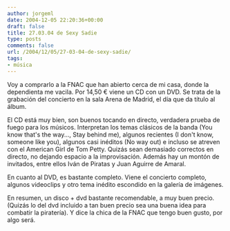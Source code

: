 ```yaml
---
author: jorgeml
date: 2004-12-05 22:20:36+00:00
draft: false
title: 27.03.04 de Sexy Sadie
type: posts
comments: false
url: /2004/12/05/27-03-04-de-sexy-sadie/
tags:
- música
---
```


Voy a comprarlo a la FNAC que han abierto cerca de mi casa, donde la dependienta me vacila. Por 14,50 € viene un CD con un DVD. Se trata de la grabación del concierto en la sala Arena de Madrid, el día que da título al álbum.

El CD está muy bien, son buenos tocando en directo, verdadera prueba de fuego para los músicos. Interpretan los temas clásicos de la banda (You know that's the way..., Stay behind me), algunos recientes (I don't know, someone like you), algunos casi inéditos (No way out) e incluso se atreven con el American Girl de Tom Petty. Quizás sean demasiado correctos en directo, no dejando espacio a la improvisación. Además hay un montón de invitados, entre ellos Iván de Piratas y Juan Aguirre de Amaral.

En cuanto al DVD, es bastante completo. Viene el concierto completo, algunos videoclips y otro tema inédito escondido en la galería de imágenes.

En resumen, un disco + dvd bastante recomendable, a muy buen precio. (Quizás lo del dvd incluido a tan buen precio sea una buena idea para combatir la piratería). Y dice la chica de la FNAC que tengo buen gusto, por algo será.
